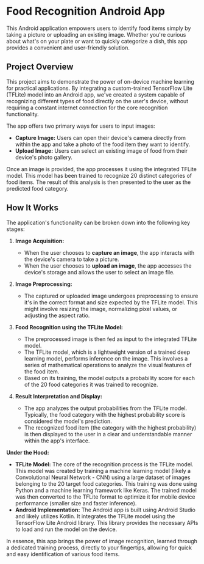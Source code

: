 # Food Recognition Android App

This Android application empowers users to identify food items simply by taking a picture or uploading an existing image. Whether you're curious about what's on your plate or want to quickly categorize a dish, this app provides a convenient and user-friendly solution.

## Project Overview

This project aims to demonstrate the power of on-device machine learning for practical applications. By integrating a custom-trained TensorFlow Lite (TFLite) model into an Android app, we've created a system capable of recognizing different types of food directly on the user's device, without requiring a constant internet connection for the core recognition functionality.

The app offers two primary ways for users to input images:

* **Capture Image:** Users can open their device's camera directly from within the app and take a photo of the food item they want to identify.
* **Upload Image:** Users can select an existing image of food from their device's photo gallery.

Once an image is provided, the app processes it using the integrated TFLite model. This model has been trained to recognize 20 distinct categories of food items. The result of this analysis is then presented to the user as the predicted food category.

## How It Works

The application's functionality can be broken down into the following key stages:

1.  **Image Acquisition:**
    * When the user chooses to **capture an image**, the app interacts with the device's camera to take a picture.
    * When the user chooses to **upload an image**, the app accesses the device's storage and allows the user to select an image file.

2.  **Image Preprocessing:**
    * The captured or uploaded image undergoes preprocessing to ensure it's in the correct format and size expected by the TFLite model. This might involve resizing the image, normalizing pixel values, or adjusting the aspect ratio.

3.  **Food Recognition using the TFLite Model:**
    * The preprocessed image is then fed as input to the integrated TFLite model.
    * The TFLite model, which is a lightweight version of a trained deep learning model, performs inference on the image. This involves a series of mathematical operations to analyze the visual features of the food item.
    * Based on its training, the model outputs a probability score for each of the 20 food categories it was trained to recognize.

4.  **Result Interpretation and Display:**
    * The app analyzes the output probabilities from the TFLite model. Typically, the food category with the highest probability score is considered the model's prediction.
    * The recognized food item (the category with the highest probability) is then displayed to the user in a clear and understandable manner within the app's interface.

**Under the Hood:**

* **TFLite Model:** The core of the recognition process is the TFLite model. This model was created by training a machine learning model (likely a Convolutional Neural Network - CNN) using a large dataset of images belonging to the 20 target food categories. This training was done using Python and a machine learning framework like Keras. The trained model was then converted to the TFLite format to optimize it for mobile device performance (smaller size and faster inference).
* **Android Implementation:** The Android app is built using Android Studio and likely utilizes Kotlin. It integrates the TFLite model using the TensorFlow Lite Android library. This library provides the necessary APIs to load and run the model on the device.

In essence, this app brings the power of image recognition, learned through a dedicated training process, directly to your fingertips, allowing for quick and easy identification of various food items.
